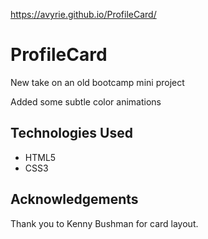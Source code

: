 https://avyrie.github.io/ProfileCard/

# ProfileCard
New take on an old bootcamp mini project

Added some subtle color animations

## Technologies Used
- HTML5
- CSS3

## Acknowledgements
Thank you to Kenny Bushman for card layout.